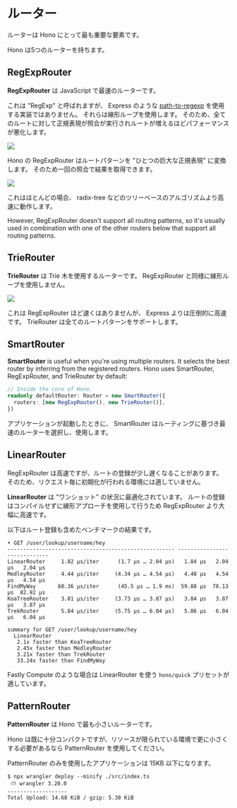 # ルーター

ルーターは Hono にとって最も重要な要素です。

Hono は5つのルーターを持ちます。

## RegExpRouter

**RegExpRouter** は JavaScript で最速のルーターです。

これは "RegExp" と呼ばれますが、 Express のような [path-to-regexp](https://github.com/pillarjs/path-to-regexp) を使用する実装ではありません。
それらは線形ループを使用します。
そのため、全てのルートに対して正規表現が照合が実行されルートが増えるほどパフォーマンスが悪化します。

![](/images/router-linear.jpg)

Hono の RegExpRouter はルートパターンを "ひとつの巨大な正規表現" に変換します。
そのため一回の照合で結果を取得できます。

![](/images/router-regexp.jpg)

これはほとんどの場合、 radix-tree などのツリーベースのアルゴリズムより高速に動作します。

However, RegExpRouter doesn't support all routing patterns, so it's usually used in combination with one of the other routers below that support all routing patterns.

## TrieRouter

**TrieRouter** は Trie 木を使用するルーターです。
RegExpRouter と同様に線形ループを使用しません。

![](/images/router-tree.jpg)

これは RegExpRouter ほど速くはありませんが、 Express よりは圧倒的に高速です。
TrieRouter は全てのルートパターンをサポートします。

## SmartRouter

**SmartRouter** is useful when you're using multiple routers. It selects the best router by inferring from the registered routers.
Hono uses SmartRouter, RegExpRouter, and TrieRouter by default:

```ts
// Inside the core of Hono.
readonly defaultRouter: Router = new SmartRouter({
  routers: [new RegExpRouter(), new TrieRouter()],
})
```

アプリケーションが起動したときに、 SmartRouter はルーティングに基づき最速のルーターを選択し、使用します。

## LinearRouter

RegExpRouter は高速ですが、ルートの登録が少し遅くなることがあります。
そのため、リクエスト毎に初期化が行われる環境には適していません。

**LinearRouter** は "ワンショット" の状況に最適化されています。
ルートの登録はコンパイルせずに線形アプローチを使用して行うため RegExpRouter より大幅に高速です。

以下はルート登録も含めたベンチマークの結果です。

```console
• GET /user/lookup/username/hey
----------------------------------------------------- -----------------------------
LinearRouter     1.82 µs/iter      (1.7 µs … 2.04 µs)   1.84 µs   2.04 µs   2.04 µs
MedleyRouter     4.44 µs/iter     (4.34 µs … 4.54 µs)   4.48 µs   4.54 µs   4.54 µs
FindMyWay       60.36 µs/iter      (45.5 µs … 1.9 ms)  59.88 µs  78.13 µs  82.92 µs
KoaTreeRouter    3.81 µs/iter     (3.73 µs … 3.87 µs)   3.84 µs   3.87 µs   3.87 µs
TrekRouter       5.84 µs/iter     (5.75 µs … 6.04 µs)   5.86 µs   6.04 µs   6.04 µs

summary for GET /user/lookup/username/hey
  LinearRouter
   2.1x faster than KoaTreeRouter
   2.45x faster than MedleyRouter
   3.21x faster than TrekRouter
   33.24x faster than FindMyWay
```

Fastly Compute のような場合は LinearRouter を使う `hono/quick` プリセットが適しています。

## PatternRouter

**PatternRouter** は Hono で最も小さいルーターです。

Hono は既に十分コンパクトですが、リソースが限られている環境で更に小さくする必要があるなら PatternRouter を使用してください。

PatternRouter のみを使用したアプリケーションは 15KB 以下になります。

```console
$ npx wrangler deploy --minify ./src/index.ts
 ⛅️ wrangler 3.20.0
-------------------
Total Upload: 14.68 KiB / gzip: 5.38 KiB
```
